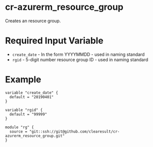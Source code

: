 # cr-azurerm_resource_group

Creates an resource group.

# Required Input Variable

* `create_date` - In the form YYYYMMDD - used in naming standard
* `rgid` - 5-digit number resource group ID - used in naming standard

# Example

```
variable "create_date" {
  default = "20190401"
}

variable "rgid" {
  default = "99999"
}

module "rg" {
  source = "git::ssh://git@github.com/clearesult/cr-azurerm_resource_group.git"
}
```
